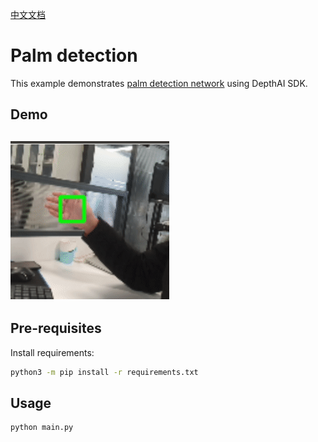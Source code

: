 [中文文档](README.zh-CN.md)

Palm detection
================

This example demonstrates
[palm detection network](https://google.github.io/mediapipe/solutions/hands#palm-detection-model) using DepthAI SDK.  

## Demo

![demo](images/palm_detection.gif)
--------------------

## Pre-requisites

Install requirements:
```bash
python3 -m pip install -r requirements.txt
```


## Usage

```bash
python main.py
```